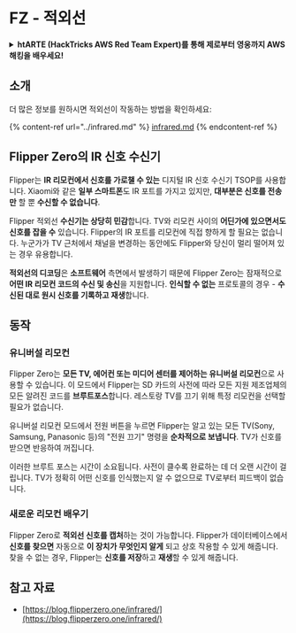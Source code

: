 # FZ - 적외선

<details>

<summary><strong>htARTE (HackTricks AWS Red Team Expert)를 통해 제로부터 영웅까지 AWS 해킹을 배우세요</strong></a><strong>!</strong></summary>

* **사이버 보안 회사**에서 일하시나요? **회사가 HackTricks에 광고되길 원하시나요**? 혹은 **PEASS의 최신 버전에 액세스하거나 HackTricks를 PDF로 다운로드**하고 싶으신가요? [**구독 요금제**](https://github.com/sponsors/carlospolop)를 확인하세요!
* [**The PEASS Family**](https://opensea.io/collection/the-peass-family)를 발견하세요, 저희의 독점 [**NFTs**](https://opensea.io/collection/the-peass-family) 컬렉션
* [**공식 PEASS & HackTricks 스왜그**](https://peass.creator-spring.com)를 얻으세요
* **💬** [**Discord 그룹**](https://discord.gg/hRep4RUj7f)에 **가입**하거나 [**텔레그램 그룹**](https://t.me/peass)에 가입하시거나 **트위터**에서 **팔로우**하세요 🐦[**@carlospolopm**](https://twitter.com/hacktricks_live)**.**
* **해킹 트릭을 공유하고 PR을 제출하여** [**hacktricks repo**](https://github.com/carlospolop/hacktricks) **및** [**hacktricks-cloud repo**](https://github.com/carlospolop/hacktricks-cloud)에 기여하세요.

</details>

## 소개 <a href="#ir-signal-receiver-in-flipper-zero" id="ir-signal-receiver-in-flipper-zero"></a>

더 많은 정보를 원하시면 적외선이 작동하는 방법을 확인하세요:

{% content-ref url="../infrared.md" %}
[infrared.md](../infrared.md)
{% endcontent-ref %}

## Flipper Zero의 IR 신호 수신기 <a href="#ir-signal-receiver-in-flipper-zero" id="ir-signal-receiver-in-flipper-zero"></a>

Flipper는 **IR 리모컨에서 신호를 가로챌 수 있는** 디지털 IR 신호 수신기 TSOP를 사용합니다. Xiaomi와 같은 **일부 스마트폰**도 IR 포트를 가지고 있지만, **대부분은 신호를 전송만** 할 뿐 **수신할 수 없습니다**.

Flipper 적외선 **수신기는 상당히 민감**합니다. TV와 리모컨 사이의 **어딘가에 있으면서도 신호를 잡을 수** 있습니다. Flipper의 IR 포트를 리모컨에 직접 향하게 할 필요는 없습니다. 누군가가 TV 근처에서 채널을 변경하는 동안에도 Flipper와 당신이 멀리 떨어져 있는 경우 유용합니다.

**적외선의 디코딩**은 **소프트웨어** 측면에서 발생하기 때문에 Flipper Zero는 잠재적으로 **어떤 IR 리모컨 코드의 수신 및 송신**을 지원합니다. **인식할 수 없는** 프로토콜의 경우 - **수신된 대로 원시 신호를 기록하고 재생**합니다.

## 동작

### 유니버설 리모컨

Flipper Zero는 **모든 TV, 에어컨 또는 미디어 센터를 제어하는 유니버설 리모컨**으로 사용할 수 있습니다. 이 모드에서 Flipper는 SD 카드의 사전에 따라 모든 지원 제조업체의 모든 알려진 코드를 **브루트포스**합니다. 레스토랑 TV를 끄기 위해 특정 리모컨을 선택할 필요가 없습니다.

유니버설 리모컨 모드에서 전원 버튼을 누르면 Flipper는 알고 있는 모든 TV(Sony, Samsung, Panasonic 등)의 "전원 끄기" 명령을 **순차적으로 보냅니다**. TV가 신호를 받으면 반응하여 꺼집니다.

이러한 브루트 포스는 시간이 소요됩니다. 사전이 클수록 완료하는 데 더 오랜 시간이 걸립니다. TV가 정확히 어떤 신호를 인식했는지 알 수 없으므로 TV로부터 피드백이 없습니다.

### 새로운 리모컨 배우기

Flipper Zero로 **적외선 신호를 캡처**하는 것이 가능합니다. Flipper가 데이터베이스에서 **신호를 찾으면** 자동으로 **이 장치가 무엇인지 알게** 되고 상호 작용할 수 있게 해줍니다.\
찾을 수 없는 경우, Flipper는 **신호를 저장**하고 **재생**할 수 있게 해줍니다.

## 참고 자료

* [https://blog.flipperzero.one/infrared/](https://blog.flipperzero.one/infrared/)
